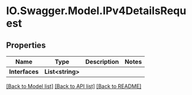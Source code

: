 # IO.Swagger.Model.IPv4DetailsRequest
## Properties

Name | Type | Description | Notes
------------ | ------------- | ------------- | -------------
**Interfaces** | **List&lt;string&gt;** |  | 

[[Back to Model list]](../README.md#documentation-for-models) [[Back to API list]](../README.md#documentation-for-api-endpoints) [[Back to README]](../README.md)

